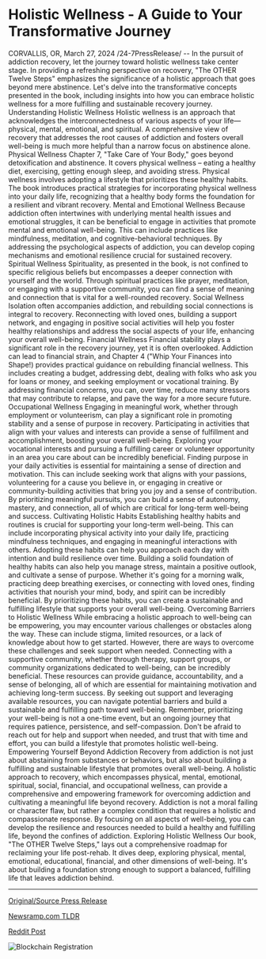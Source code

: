 # Holistic Wellness - A Guide to Your Transformative Journey

CORVALLIS, OR, March 27, 2024 /24-7PressRelease/ -- In the pursuit of addiction recovery, let the journey toward holistic wellness take center stage. In providing a refreshing perspective on recovery, "The OTHER Twelve Steps" emphasizes the significance of a holistic approach that goes beyond mere abstinence. Let's delve into the transformative concepts presented in the book, including insights into how you can embrace holistic wellness for a more fulfilling and sustainable recovery journey.  Understanding Holistic Wellness Holistic wellness is an approach that acknowledges the interconnectedness of various aspects of your life— physical, mental, emotional, and spiritual. A comprehensive view of recovery that addresses the root causes of addiction and fosters overall well-being is much more helpful than a narrow focus on abstinence alone.  Physical Wellness Chapter 7, "Take Care of Your Body," goes beyond detoxification and abstinence. It covers physical wellness – eating a healthy diet, exercising, getting enough sleep, and avoiding stress. Physical wellness involves adopting a lifestyle that prioritizes these healthy habits. The book introduces practical strategies for incorporating physical wellness into your daily life, recognizing that a healthy body forms the foundation for a resilient and vibrant recovery.  Mental and Emotional Wellness Because addiction often intertwines with underlying mental health issues and emotional struggles, it can be beneficial to engage in activities that promote mental and emotional well-being. This can include practices like mindfulness, meditation, and cognitive-behavioral techniques. By addressing the psychological aspects of addiction, you can develop coping mechanisms and emotional resilience crucial for sustained recovery.  Spiritual Wellness Spirituality, as presented in the book, is not confined to specific religious beliefs but encompasses a deeper connection with yourself and the world. Through spiritual practices like prayer, meditation, or engaging with a supportive community, you can find a sense of meaning and connection that is vital for a well-rounded recovery.  Social Wellness Isolation often accompanies addiction, and rebuilding social connections is integral to recovery. Reconnecting with loved ones, building a support network, and engaging in positive social activities will help you foster healthy relationships and address the social aspects of your life, enhancing your overall well-being.  Financial Wellness Financial stability plays a significant role in the recovery journey, yet it is often overlooked. Addiction can lead to financial strain, and Chapter 4 ("Whip Your Finances into Shape!) provides practical guidance on rebuilding financial wellness. This includes creating a budget, addressing debt, dealing with folks who ask you for loans or money, and seeking employment or vocational training. By addressing financial concerns, you can, over time, reduce many stressors that may contribute to relapse, and pave the way for a more secure future.  Occupational Wellness Engaging in meaningful work, whether through employment or volunteerism, can play a significant role in promoting stability and a sense of purpose in recovery.  Participating in activities that align with your values and interests can provide a sense of fulfillment and accomplishment, boosting your overall well-being.  Exploring your vocational interests and pursuing a fulfilling career or volunteer opportunity in an area you care about can be incredibly beneficial.  Finding purpose in your daily activities is essential for maintaining a sense of direction and motivation. This can include seeking work that aligns with your passions, volunteering for a cause you believe in, or engaging in creative or community-building activities that bring you joy and a sense of contribution. By prioritizing meaningful pursuits, you can build a sense of autonomy, mastery, and connection, all of which are critical for long-term well-being and success.  Cultivating Holistic Habits Establishing healthy habits and routines is crucial for supporting your long-term well-being. This can include incorporating physical activity into your daily life, practicing mindfulness techniques, and engaging in meaningful interactions with others. Adopting these habits can help you approach each day with intention and build resilience over time.  Building a solid foundation of healthy habits can also help you manage stress, maintain a positive outlook, and cultivate a sense of purpose. Whether it's going for a morning walk, practicing deep breathing exercises, or connecting with loved ones, finding activities that nourish your mind, body, and spirit can be incredibly beneficial. By prioritizing these habits, you can create a sustainable and fulfilling lifestyle that supports your overall well-being.  Overcoming Barriers to Holistic Wellness While embracing a holistic approach to well-being can be empowering, you may encounter various challenges or obstacles along the way. These can include stigma, limited resources, or a lack of knowledge about how to get started. However, there are ways to overcome these challenges and seek support when needed.  Connecting with a supportive community, whether through therapy, support groups, or community organizations dedicated to well-being, can be incredibly beneficial. These resources can provide guidance, accountability, and a sense of belonging, all of which are essential for maintaining motivation and achieving long-term success. By seeking out support and leveraging available resources, you can navigate potential barriers and build a sustainable and fulfilling path toward well-being.  Remember, prioritizing your well-being is not a one-time event, but an ongoing journey that requires patience, persistence, and self-compassion. Don't be afraid to reach out for help and support when needed, and trust that with time and effort, you can build a lifestyle that promotes holistic well-being.  Empowering Yourself Beyond Addiction Recovery from addiction is not just about abstaining from substances or behaviors, but also about building a fulfilling and sustainable lifestyle that promotes overall well-being. A holistic approach to recovery, which encompasses physical, mental, emotional, spiritual, social, financial, and occupational wellness, can provide a comprehensive and empowering framework for overcoming addiction and cultivating a meaningful life beyond recovery.  Addiction is not a moral failing or character flaw, but rather a complex condition that requires a holistic and compassionate response. By focusing on all aspects of well-being, you can develop the resilience and resources needed to build a healthy and fulfilling life, beyond the confines of addiction.  Exploring Holistic Wellness Our book, "The OTHER Twelve Steps," lays out a comprehensive roadmap for reclaiming your life post-rehab. It dives deep, exploring physical, mental, emotional, educational, financial, and other dimensions of well-being. It's about building a foundation strong enough to support a balanced, fulfilling life that leaves addiction behind. 

---

[Original/Source Press Release](https://www.24-7pressrelease.com/press-release/509553/holistic-wellness-a-guide-to-your-transformative-journey)
                    

[Newsramp.com TLDR](None) 



[Reddit Post](https://www.reddit.com/r/HealthCareNewsInfo/comments/1bovtjx/transformative_concepts_for_holistic_recovery_the/) 



![Blockchain Registration](https://cdn.newsramp.app/24-7PressRelease/qrcode/243/27/lushL23i.webp)